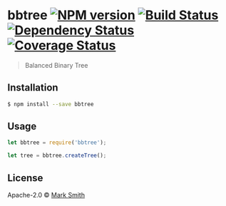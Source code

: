 # bbtree [![NPM version][npm-image]][npm-url] [![Build Status][travis-image]][travis-url] [![Dependency Status][daviddm-image]][daviddm-url] [![Coverage Status][coveralls-image]][coveralls-url]
> Balanced Binary Tree

## Installation

```sh
$ npm install --save bbtree
```

## Usage

```js
let bbtree = require('bbtree');

let tree = bbtree.createTree();
```
## License

Apache-2.0 © [Mark Smith]()


[npm-image]: https://badge.fury.io/js/bbtree.svg
[npm-url]: https://npmjs.org/package/bbtree
[travis-image]: https://travis-ci.org/aardmark/bbtree.svg?branch=master
[travis-url]: https://travis-ci.org/aardmark/bbtree
[daviddm-image]: https://david-dm.org/aardmark/bbtree.svg?theme=shields.io
[daviddm-url]: https://david-dm.org/aardmark/bbtree
[coveralls-image]: https://coveralls.io/repos/github/aardmark/bbtree/badge.svg?branch=master
[coveralls-url]: https://coveralls.io/github/aardmark/bbtree?branch=master

